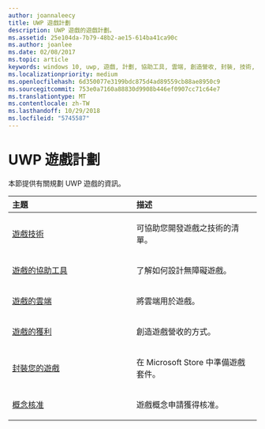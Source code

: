 ```yaml
---
author: joannaleecy
title: UWP 遊戲計劃
description: UWP 遊戲的遊戲計劃。
ms.assetid: 25e104da-7b79-48b2-ae15-614ba41ca90c
ms.author: joanlee
ms.date: 02/08/2017
ms.topic: article
keywords: windows 10, uwp, 遊戲, 計劃, 協助工具, 雲端, 創造營收, 封裝, 技術, 概念, 核准
ms.localizationpriority: medium
ms.openlocfilehash: 6d350077e3199bdc875d4ad89559cb88ae8950c9
ms.sourcegitcommit: 753e0a7160a88830d9908b446ef0907cc71c64e7
ms.translationtype: MT
ms.contentlocale: zh-TW
ms.lasthandoff: 10/29/2018
ms.locfileid: "5745587"
---
```

# <a name="planning-for-uwp-games"></a>UWP 遊戲計劃

本節提供有關規劃 UWP 遊戲的資訊。

<table>
<colgroup>
<col width="50%" />
<col width="50%" />
</colgroup>
<thead>
<tr class="header">
<th align="left">主題</th>
<th align="left">描述</th>
</tr>
</thead>
<tbody>
<tr class="odd">
<td align="left"><p><a href="game-development-platform-guide.md">遊戲技術</a></p></td>
<td align="left"><p>可協助您開發遊戲之技術的清單。</p></td>
</tr>
<tr class="even">
<td align="left"><p><a href="accessibility-for-games.md">遊戲的協助工具</a></p></td>
<td align="left"><p>了解如何設計無障礙遊戲。</p></td>
</tr>
<tr class="odd">
<td align="left"><p><a href="cloud-for-games.md">遊戲的雲端</a></p></td>
<td align="left"><p>將雲端用於遊戲。</p></td>
</tr>
<tr class="even">
<td align="left"><p><a href="monetization-for-games.md">遊戲的獲利</a></p></td>
<td align="left"><p>創造遊戲營收的方式。</p></td>
</tr>
<tr class="odd">
<td align="left"><p><a href="package-your-windows-store-directx-game.md">封裝您的遊戲</a></p></td>
<td align="left"><p>在 Microsoft Store 中準備遊戲套件。</p></td>
</tr>
<tr class="even">
<td align="left"><p><a href="concept-approval.md">概念核准</a></p></td>
<td align="left"><p>遊戲概念申請獲得核准。</p></td>
</tr>
</tbody>
</table>
 

 

 




